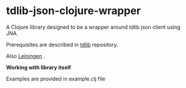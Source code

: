 # tdlib-json-clojure-wrapper

A Clojure library designed to be a wrapper around tdlib json client using JNA.

Prerequisites are described in [tdlib](https://github.com/tdlib/td) repository.

Also [Leiningen](https://leiningen.org/) .

**Working with library itself**

Examples are provided in example.clj file

